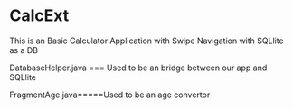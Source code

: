 # CalcExt
This is an Basic Calculator Application with Swipe Navigation with SQLlite as a DB 

DatabaseHelper.java === Used to be an bridge between our app and SQLlite

FragmentAge.java=====Used to be an age convertor

